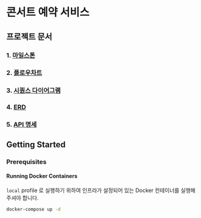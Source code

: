 # 콘서트 예약 서비스

## 프로젝트 문서

### 1. [마일스톤](docs/milestone.md)

### 2. [플로우차트](docs/flowchart.md)

### 3. [시퀀스 다이어그램](docs/sequence-diagram.md)

### 4. [ERD](docs/erd.md)

### 5. [API 명세](https://psh10066.github.io/hhplus-server-concert/api-spec.html)

## Getting Started

### Prerequisites

#### Running Docker Containers

`local` profile 로 실행하기 위하여 인프라가 설정되어 있는 Docker 컨테이너를 실행해주셔야 합니다.

```bash
docker-compose up -d
```